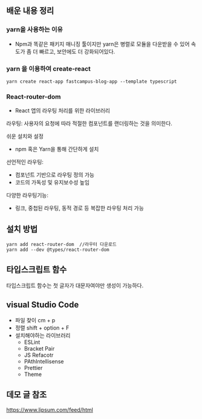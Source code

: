 ## 배운 내용 정리

### yarn을 사용하는 이유

- Npm과 똑같은 패키지 매니징 툴이지만 yarn은 병렬로 모듈을 다운받을 수 있어 속도가 좀 더 빠르고, 보안에도 더 강화되어있다.

### yarn 을 이용하여 create-react

```
yarn create react-app fastcampus-blog-app --template typescript
```

### React-router-dom

- React 앱의 라우팅 처리를 위한 라이브러리

라우팅: 사용자의 요청에 따라 적절한 컴포넌트를 랜더링하는 것을 의미한다.

쉬운 설치와 설정

- npm 혹은 Yarn을 통해 간단하게 설치

선언적인 라우팅:

- 컴포넌트 기반으로 라우팅 정의 가능
- 코드의 가독성 및 유지보수성 높임

다양한 라우팅기능:

- 링크, 중첩된 라우팅, 동적 경로 등 복잡한 라우팅 처리 가능

## 설치 방법

```
yarn add react-router-dom  //라우터 다운로드
yarn add --dev @types/react-router-dom
```

## 타입스크립트 함수

타입스크립트 함수는 첫 글자가 대문자여야만 생성이 가능하다.

## visual Studio Code

- 파일 찾이 cm + p
- 정렬 shift + option + F
- 설치해야하는 라이브러리
  - ESLint
  - Bracket Pair
  - JS Refacotr
  - PAthIntellisense
  - Prettier
  - Theme

## 데모 글 참조

https://www.lipsum.com/feed/html
